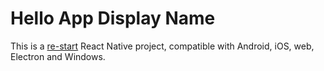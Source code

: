 # Hello App Display Name

This is a [re-start](https://github.com/react-everywhere/re-start) React Native
project, compatible with Android, iOS, web, Electron and Windows.
